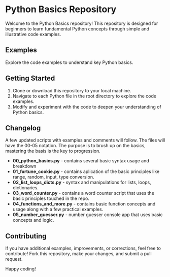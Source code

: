 # Python Basics Repository

Welcome to the Python Basics repository! This repository is designed for beginners to learn fundamental Python concepts through simple and illustrative code examples.

## Examples

Explore the code examples to understand key Python basics.

## Getting Started

1. Clone or download this repository to your local machine.
2. Navigate to each Python file in the root directory to explore the code examples.
3. Modify and experiment with the code to deepen your understanding of Python basics.


## Changelog

A few updated scripts with examples and comments will follow. The files will have the 00-05 notation.
The purpose is to brush up on the basics, mastering the basis is the key to progression.

- **00_python_basics.py** - contains several basic syntax usage and breakdown
- **01_fortune_cookie.py** - contains aplication of the basic principles like range, random, input, type conversion.
- **02_list_loops_dicts.py** - syntax and manipulations for lists, loops, dictionaries.
- **03_word_counter.py** - contains a word counter script that uses the basic principles touched in the repo.
- **04_functions_and_more.py** - contains basic function concepts and usage along with a few practical examples.
- **05_number_guesser.py** - number guesser console app that uses basic concepts and logic.

## Contributing

If you have additional examples, improvements, or corrections, feel free to contribute! Fork this repository, make your changes, and submit a pull request.

Happy coding!
